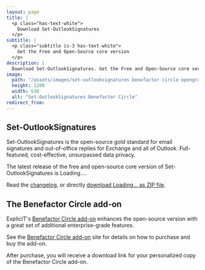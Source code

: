 ```yaml
---
layout: page
title: |
  <p class="has-text-white">
    Download Set-OutlookSignatures
  </p>
subtitle: |
  <p class="subtitle is-3 has-text-white">
    Get the Free and Open-Source core version
  </p>
description: |
  Download Set-OutlookSignatures. Get the Free and Open-Source core version. GitHub. FOSS.
image:
  path: "/assets/images/set-outlooksignatures benefactor circle opengraph1200x630.png"
  height: 1200
  width: 630
  alt: "Set-OutlookSignatures Benefactor Circle"
redirect_from:
---
```


<div style="min-height: 100vh;">

<h2>Set-OutlookSignatures</h2>
<p>
Set-OutlookSignatures is the open-source gold standard for email signatures and out-of-office replies for Exchange and all of Outlook. Full-featured, cost-effective, unsurpassed data privacy.
</p>

<p>
The latest release of the free and open-source core version of Set-OutlookSignatures is <span class="version-text">Loading...</span>.
</p>

<p>
Read the <a href="https://github.com/Set-OutlookSignatures/Set-OutlookSignatures/blob/main/docs/CHANGELOG.md" target="_blank">changelog</a>, or directly 
<a id="download-link" href="#" target="_blank">download <span class="version-text">Loading...</span> as ZIP file</a>.
</p>

<h2>The Benefactor Circle add-on</h2>
<p>
ExplicIT's <a href="benefactorcircle.md">Benefactor Circle add-on</a> enhances the open-source version with a great set of additional enterprise-grade features.
</p>

<p>
See the <a href="benefactorcircle.md">Benefactor Circle add-on</a> site for details on how to purchase and buy the add-on.
</p>

<p>
After purchase, you will receive a download link for your personalized copy of the Benefactor Circle add-on.
</p>

</div>

<script>
  fetch('https://api.github.com/repos/Set-OutlookSignatures/Set-OutlookSignatures/releases/latest')
    .then(response => response.json())
    .then(data => {
      document.querySelectorAll('.version-text').forEach(span => {
        span.textContent = data.tag_name;
      });

      document.getElementById('download-link').href = 
        `https://github.com/Set-OutlookSignatures/Set-OutlookSignatures/releases/download/${data.tag_name}/Set-OutlookSignatures_${data.tag_name}.zip`;
    })
    .catch(error => {
      console.error('Error fetching release info:', error);
    });
</script>

